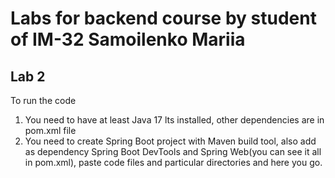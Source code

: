 # Labs for backend course by student of IM-32 Samoilenko Mariia
## Lab 2
To run the code
1. You need to have at least Java 17 lts installed, other dependencies are in pom.xml file
2. You need to create Spring Boot project with Maven build tool, also add as dependency Spring Boot DevTools and Spring Web(you can see it all in pom.xml), paste code files and particular directories and here you go.
